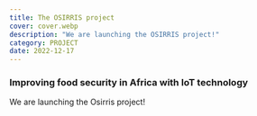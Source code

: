 ```yaml
---
title: The OSIRRIS project
cover: cover.webp
description: "We are launching the OSIRRIS project!"
category: PROJECT
date: 2022-12-17
---
```


### Improving food security in Africa with IoT technology

We are launching the Osirris project!
